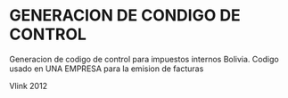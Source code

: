 # GENERACION DE CONDIGO DE CONTROL #
Generacion de codigo de control para impuestos internos Bolivia.
Codigo usado en UNA EMPRESA para la emision de facturas

Vlink 2012